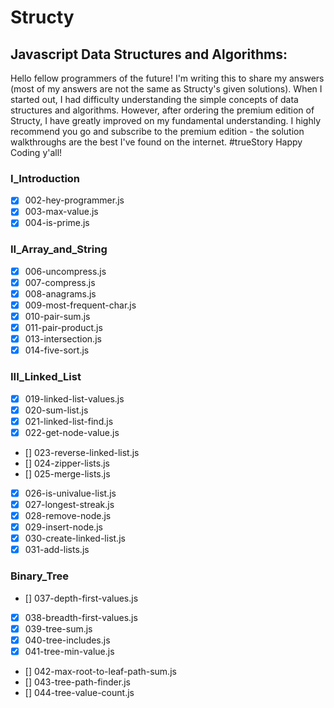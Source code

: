 # Structy
## Javascript Data Structures and Algorithms:

Hello fellow programmers of the future! 
I'm writing this to share my answers (most of my answers are not the same as Structy's given solutions).
When I started out, I had difficulty understanding the simple concepts of data structures and algorithms.
However, after ordering the premium edition of Structy, I have greatly improved on my fundamental understanding.
I highly recommend you go and subscribe to the premium edition - the solution walkthroughs are the best I've found on the internet. #trueStory
Happy Coding y'all! 

### I_Introduction
- [x] 002-hey-programmer.js
- [x] 003-max-value.js
- [x] 004-is-prime.js

### II_Array_and_String
- [x] 006-uncompress.js
- [x] 007-compress.js
- [x] 008-anagrams.js
- [x] 009-most-frequent-char.js
- [x] 010-pair-sum.js
- [x] 011-pair-product.js
- [x] 013-intersection.js
- [x] 014-five-sort.js

### III_Linked_List
- [x] 019-linked-list-values.js
- [x] 020-sum-list.js
- [x] 021-linked-list-find.js
- [x] 022-get-node-value.js
- [] 023-reverse-linked-list.js
- [] 024-zipper-lists.js
- [] 025-merge-lists.js
- [x] 026-is-univalue-list.js
- [x] 027-longest-streak.js
- [x] 028-remove-node.js
- [x] 029-insert-node.js
- [x] 030-create-linked-list.js
- [x] 031-add-lists.js

### Binary_Tree
- [] 037-depth-first-values.js
- [x] 038-breadth-first-values.js
- [x] 039-tree-sum.js
- [x] 040-tree-includes.js
- [x] 041-tree-min-value.js
- [] 042-max-root-to-leaf-path-sum.js
- [] 043-tree-path-finder.js
- [] 044-tree-value-count.js
